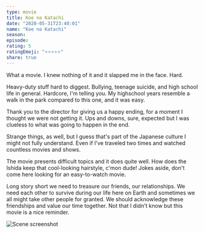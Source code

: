 ```yaml
--- 
type: movie 
title: Koe no Katachi 
date: "2020-05-31T23:40:01" 
name: "Koe no Katachi" 
season: 
episode: 
rating: 5 
ratingEmoji: "⭐️⭐️⭐️⭐️⭐️" 
share: true 
---
```


What a movie. I knew nothing of it and it slapped me in the face. Hard.

Heavy-duty stuff hard to diggest. Bullying, teenage suicide, and high school life in general. Hardcore, I'm telling you. My highschool years resemble a walk in the park compared to this one, and it was easy.

Thank you to the director for giving us a happy ending, for a moment I thought we were not getting it. Ups and downs, sure, expected but I was clueless to what was going to happen in the end.

Strange things, as well, but I guess that's part of the Japanese culture I might not fully understand. Even if I've traveled two times and watched countless movies and shows. 

The movie presents difficult topics and it does quite well. How does the Ishida keep that cool-looking hairstyle, c'mon dude! Jokes aside, don't come here looking for an easy-to-watch movie. 

Long story short we need to treasure our friends, our relationships. We need each other to survive during our life here on Earth and sometimes we all might take other people for granted. We should acknowledge these friendships and value our time together. Not that I didn't know but this movie is a nice reminder.

![Scene screenshot](https://cldup.com/krDpyISb26.jpg)
